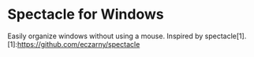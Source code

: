 # Spectacle for Windows

Easily organize windows without using a mouse. Inspired by spectacle[1].
[1]:https://github.com/eczarny/spectacle
